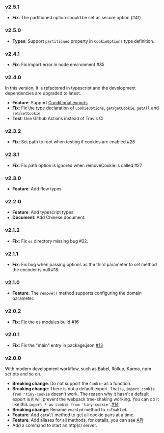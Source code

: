 ### v2.5.1

- **Fix**: The partitioned option should be set as secure option (#41)

### v2.5.0

- **Types**: Support `partitioned` property in `CookieOptions` type definition.

### v2.4.1

- **Fix**: Fix import error in node environment #35

### v2.4.0

In this version, it is refactored in typescript and the development dependencies are upgraded to latest.

- **Feature**: Support [Conditional exports](https://nodejs.org/api/packages.html#conditional-exports)
- **Fix**: Fix the type declaration of `CookieOptions`, `get`/`getCookie`, `getAll` and `set`/`setCookie`
- **Test**: Use Github Actions instead of Travis CI
### v2.3.2

- **Fix**: Set path to root when testing if cookies are enabled #28

### v2.3.1

- **Fix**: Fix path option is ignored when removeCookie is called #27

### v2.3.0

- **Feature**: Add flow types.

### v2.2.0

- **Feature**: Add typescript types.
- **Document**: Add Chinese document.

### v2.1.2

- **Fix**: Fix `es` directory missing bug #22.

### v2.1.1

- **Fix**: Fix bug when passing options as the third parameter to set method the encoder is null #18.

### v2.1.0

- **Feature**: The `remove()` method supports configuring the domain parameter.

### v2.0.2

- **Fix**: Fix the es modules build [#16](https://github.com/Alex1990/tiny-cookie/issues/16)

### v2.0.1

- **Fix**: Fix the "main" entry in package.json [#13](https://github.com/Alex1990/tiny-cookie/issues/13)

### v2.0.0

With modern development workflow, such as Babel, Rollup, Karma, npm scripts and so on.

- **Breaking change**: Do not support the `Cookie` as a function.
- **Breaking change**: There is not a default export. That is, `import cookie from 'tiny-cookie` doesn't work. The reason why it hasn't a default export is it will prevent the webpack tree-shaking working. You can do it like this `import * as cookie from 'tiny-cookie'`.[#14](https://github.com/Alex1990/tiny-cookie/issues/14)
- **Breaking change**: Rename `enabled` method to `isEnabled`.
- **Feature**: Add `getAll` method to get all cookie pairs at a time.
- **Feature**: Add aliases for all methods, for details, you can see [API](https://github.com/Alex1990/tiny-cookie#apis)
- Add a command to start an http(s) server.
